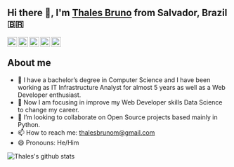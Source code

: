 ## Hi there 👋, I'm [Thales Bruno](https://thalesbr.uno) from Salvador, Brazil 🇧🇷

<a href="https://twitter.com/thlsbrn">
  <img align="left" alt="Thales' Twitter" width="22px" src="https://upload.wikimedia.org/wikipedia/pt/thumb/3/3d/Twitter_logo_2012.svg/1200px-Twitter_logo_2012.svg.png" />
</a>
<a href="https://dev.to/thalesbruno">
  <img align="left" alt="Thales' Dev.to" width="22px" src="https://cdn.worldvectorlogo.com/logos/devto.svg" />
</a>
<a href="https://t.me/thalesbruno">
  <img align="left" alt="Thales' Telegram" width="22px" src="https://4.bp.blogspot.com/-IUDvPAuE9Rg/XE9Muo_8D-I/AAAAAAAAHdE/vDGQsIXh4GM8qdInx9AHPq984Q9P4BEQgCK4BGAYYCw/s1600/Icon-Telegram.png" />
</a>
<a href="https://www.instagram.com/thlsbrn/" target="_blank">
  <img align="left" alt="Thales' Instagram" width="22px" src="https://upload.wikimedia.org/wikipedia/commons/thumb/9/96/Instagram.svg/1200px-Instagram.svg.png" />
</a>
<a href="https://www.reddit.com/user/thlsbrn/">
  <img align="left" alt="Thales' Reddit" width="22px" src="https://2.bp.blogspot.com/-r3brlD_9eHg/XDz5bERnBMI/AAAAAAAAG2Y/XfivK0eVkiQej2t-xfmlNL6MlSQZkvcEACK4BGAYYCw/s1600/logo%2Breddit.png" />
</a>
</br>

## About me

- 🔭 I have a bachelor’s degree in Computer Science and I have been working as IT Infrastructure Analyst for almost 5 years as well as a Web Developer enthusiast.
- 🌱 Now I am focusing in improve my Web Developer skills Data Science to change my career. 
- 👯 I’m looking to collaborate on Open Source projects based mainly in Python.
- 📫 How to reach me: [thalesbrunom@gmail.com](mailto:thalesbrunom+github@gmail.com)
- 😄 Pronouns: He/Him

![Thales's github stats](https://github-readme-stats.vercel.app/api?username=thalesbruno&show_icons=true&hide_border=true)


<!--
**thalesbruno/thalesbruno** is a ✨ _special_ ✨ repository because its `README.md` (this file) appears on your GitHub profile.

Here are some ideas to get you started:

- 🔭 I’m currently working on ...
- 🌱 I’m currently learning ...
- 👯 I’m looking to collaborate on ...
- 🤔 I’m looking for help with ...
- 💬 Ask me about ...
- 📫 How to reach me: ...
- 😄 Pronouns: He/Him
- ⚡ Fun fact: ...
-->
